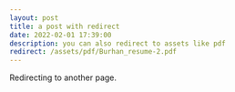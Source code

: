 ```yaml
---
layout: post
title: a post with redirect
date: 2022-02-01 17:39:00
description: you can also redirect to assets like pdf
redirect: /assets/pdf/Burhan_resume-2.pdf
---
```


Redirecting to another page.
